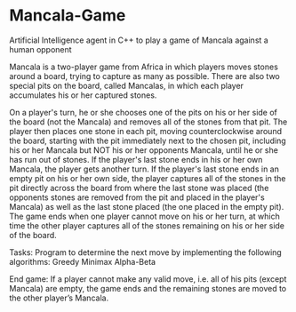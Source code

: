 # Mancala-Game
Artificial Intelligence agent in C++ to play a game of Mancala against a human opponent

Mancala is a two-player game from Africa in which players moves stones around a board, trying to capture as many as possible. There are also two special pits on the board, called Mancalas, in which each player accumulates his or her captured stones.

On a player's turn, he or she chooses one of the pits on his or her side of the board (not the Mancala) and removes all of the stones from that pit. The player then places one stone in each pit, moving counterclockwise around the board, starting with the pit immediately next to the chosen pit, including his or her Mancala but NOT his or her opponents Mancala, until he or she has run out of stones. If the player's last stone ends in his or her own Mancala, the player gets another turn. If the player's last stone ends in an empty pit on his or her own side, the player captures all of the stones in the pit directly across the board from where the last stone was placed (the opponents stones are removed from the pit and placed in the player's Mancala) as well as the last stone placed (the one placed in the empty pit). The game ends when one player cannot move on his or her turn, at which time the other player captures all of the stones remaining on his or her side of the board.

Tasks:
Program to determine the next move by implementing the following algorithms:
Greedy
Minimax
Alpha-Beta

End game:
If a player cannot make any valid move, i.e. all of his pits (except Mancala) are empty, the game ends and the remaining stones are moved to the other player’s Mancala.

